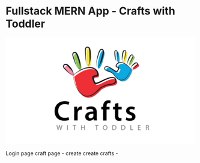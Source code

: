 # Fullstack MERN App - Crafts with Toddler
![logo](./client/src/images/logo.png)

Login page
craft page - create create
crafts -